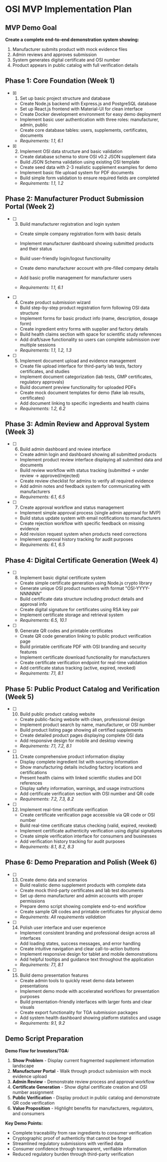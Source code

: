 # OSI MVP Implementation Plan

## MVP Demo Goal
**Create a complete end-to-end demonstration system showing:**
1. Manufacturer submits product with mock evidence files
2. Admin reviews and approves submission
3. System generates digital certificate and OSI number
4. Product appears in public catalog with full verification details

## Phase 1: Core Foundation (Week 1)

- [x] 1. Set up basic project structure and database



  - Create Node.js backend with Express.js and PostgreSQL database
  - Set up React.js frontend with Material-UI for clean interface
  - Create Docker development environment for easy demo deployment
  - Implement basic user authentication with three roles: manufacturer, admin, public
  - Create core database tables: users, supplements, certificates, documents
  - _Requirements: 1.1, 6.1_

- [x] 2. Implement OSI data structure and basic validation



  - Create database schema to store OSI v0.2 JSON supplement data
  - Build JSON Schema validation using existing OSI template
  - Create seed data with 2-3 realistic supplement examples for demo
  - Implement basic file upload system for PDF documents
  - Build simple form validation to ensure required fields are completed
  - _Requirements: 1.1, 1.2_




## Phase 2: Manufacturer Product Submission Portal (Week 2)

- [ ] 3. Build manufacturer registration and login system
  - Create simple company registration form with basic details
  - Implement manufacturer dashboard showing submitted products and their status



  - Build user-friendly login/logout functionality
  - Create demo manufacturer account with pre-filled company details
  - Add basic profile management for manufacturer users
  - _Requirements: 1.1, 6.1_




- [ ] 4. Create product submission wizard
  - Build step-by-step product registration form following OSI data structure
  - Implement forms for basic product info (name, description, dosage form)
  - Create ingredient entry forms with supplier and factory details
  - Build health claims section with space for scientific study references
  - Add draft/save functionality so users can complete submission over multiple sessions
  - _Requirements: 1.1, 1.2, 1.3_






- [ ] 5. Implement document upload and evidence management
  - Create file upload interface for third-party lab tests, factory certificates, and studies
  - Implement document categorization (lab tests, GMP certificates, regulatory approvals)
  - Build document preview functionality for uploaded PDFs
  - Create mock document templates for demo (fake lab results, certificates)
  - Add document linking to specific ingredients and health claims
  - _Requirements: 1.2, 6.2_

## Phase 3: Admin Review and Approval System (Week 3)

- [ ] 6. Build admin dashboard and review interface
  - Create admin login and dashboard showing all submitted products
  - Implement product review interface displaying all submitted data and documents
  - Build review workflow with status tracking (submitted → under review → approved/rejected)
  - Create review checklist for admins to verify all required evidence
  - Add admin notes and feedback system for communicating with manufacturers
  - _Requirements: 6.1, 6.5_

- [ ] 7. Create approval workflow and status management
  - Implement simple approval process (single admin approval for MVP)
  - Build status update system with email notifications to manufacturers
  - Create rejection workflow with specific feedback on missing evidence
  - Add revision request system when products need corrections
  - Implement approval history tracking for audit purposes
  - _Requirements: 6.1, 6.5_

## Phase 4: Digital Certificate Generation (Week 4)

- [ ] 8. Implement basic digital certificate system
  - Create simple certificate generation using Node.js crypto library
  - Generate unique OSI product numbers with format "OSI-YYYY-NNNNNN"
  - Build certificate data structure including product details and approval info
  - Create digital signature for certificates using RSA key pair
  - Implement certificate storage and retrieval system
  - _Requirements: 6.5, 10.1_

- [ ] 9. Generate QR codes and printable certificates
  - Create QR code generation linking to public product verification page
  - Build printable certificate PDF with OSI branding and security features
  - Implement certificate download functionality for manufacturers
  - Create certificate verification endpoint for real-time validation
  - Add certificate status tracking (active, expired, revoked)
  - _Requirements: 7.1, 8.1_

## Phase 5: Public Product Catalog and Verification (Week 5)

- [ ] 10. Build public product catalog website
  - Create public-facing website with clean, professional design
  - Implement product search by name, manufacturer, or OSI number
  - Build product listing page showing all certified supplements
  - Create detailed product pages displaying complete OSI data
  - Add responsive design for mobile and desktop viewing
  - _Requirements: 7.1, 7.2, 8.1_

- [ ] 11. Create comprehensive product information display
  - Display complete ingredient list with sourcing information
  - Show manufacturing details including factory locations and certifications
  - Present health claims with linked scientific studies and DOI references
  - Display safety information, warnings, and usage instructions
  - Add certificate verification section with OSI number and QR code
  - _Requirements: 7.2, 7.3, 8.2_

- [ ] 12. Implement real-time certificate verification
  - Create certificate verification page accessible via QR code or OSI number
  - Build real-time certificate status checking (valid, expired, revoked)
  - Implement certificate authenticity verification using digital signatures
  - Create simple verification interface for consumers and businesses
  - Add verification history tracking for audit purposes
  - _Requirements: 8.1, 8.2, 8.3_

## Phase 6: Demo Preparation and Polish (Week 6)

- [ ] 13. Create demo data and scenarios
  - Build realistic demo supplement products with complete data
  - Create mock third-party certificates and lab test documents
  - Set up demo manufacturer and admin accounts with proper permissions
  - Prepare demo script showing complete end-to-end workflow
  - Create sample QR codes and printable certificates for physical demo
  - _Requirements: All requirements validation_

- [ ] 14. Polish user interface and user experience
  - Implement consistent branding and professional design across all interfaces
  - Add loading states, success messages, and error handling
  - Create intuitive navigation and clear call-to-action buttons
  - Implement responsive design for tablet and mobile demonstrations
  - Add helpful tooltips and guidance text throughout the application
  - _Requirements: 7.1, 8.1_

- [ ] 15. Build demo presentation features
  - Create admin tools to quickly reset demo data between presentations
  - Implement demo mode with accelerated workflows for presentation purposes
  - Build presentation-friendly interfaces with larger fonts and clear visuals
  - Create export functionality for TGA submission packages
  - Add system health dashboard showing platform statistics and usage
  - _Requirements: 9.1, 9.2_

## Demo Script Preparation

**Demo Flow for Investors/TGA:**
1. **Show Problem** - Display current fragmented supplement information landscape
2. **Manufacturer Portal** - Walk through product submission with mock evidence upload
3. **Admin Review** - Demonstrate review process and approval workflow
4. **Certificate Generation** - Show digital certificate creation and OSI number assignment
5. **Public Verification** - Display product in public catalog and demonstrate QR code verification
6. **Value Proposition** - Highlight benefits for manufacturers, regulators, and consumers

**Key Demo Points:**
- Complete traceability from raw ingredients to consumer verification
- Cryptographic proof of authenticity that cannot be forged
- Streamlined regulatory submissions with verified data
- Consumer confidence through transparent, verifiable information
- Reduced regulatory burden through third-party verification